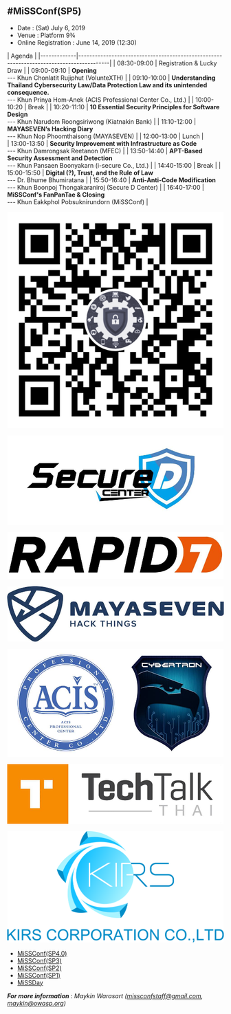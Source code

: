 ## #MiSSConf(SP5)

+ Date : (Sat) July 6, 2019
+ Venue : Platform 9¾
+ Online Registration : June 14, 2019 (12:30)

|      Agenda       																					|
|-------------|-----------------------------------------------------------------------------------------|
| 08:30-09:00 | Registration & Lucky Draw																|
| 09:00-09:10 | **Opening** <br>--- Khun Chonlatit Rujiphut (VolunteXTH) 									|
| 09:10-10:00 | **Understanding Thailand Cybersecurity Law/Data Protection Law and its unintended consequence.** <br>--- Khun Prinya Hom-Anek (ACIS Professional Center Co., Ltd.)	|
| 10:00-10:20 | Break																					|
| 10:20-11:10 | **10 Essential Security Principles for Software Design** <br>--- Khun Narudom Roongsiriwong (Kiatnakin Bank)								|
| 11:10-12:00 | **MAYASEVEN’s Hacking Diary** <br>--- Khun Nop Phoomthaisong (MAYASEVEN)				|
| 12:00-13:00 | Lunch																					|	
| 13:00-13:50 | **Security Improvement with Infrastructure as Code** <br>--- Khun Damrongsak Reetanon (MFEC)  										|
| 13:50-14:40 | **APT-Based Security Assessment and Detection** <br>--- Khun Pansaen Boonyakarn (i-secure Co., Ltd.)	|
| 14:40-15:00 | Break																					|
| 15:00-15:50 | **Digital (?), Trust, and the Rule of Law** <br>--- Dr. Bhume Bhumiratana  													|
| 15:50-16:40 | **Anti-Anti-Code Modification** <br>--- Khun Boonpoj Thongakaraniroj (Secure D Center)	|
| 16:40-17:00 | **MiSSConf's FanPanTae  & Closing** <br>--- Khun Eakkphol Pobsuknirundorn (MiSSConf) 	|


[![](/img/lineat-missconf-v2.png "Talk w/ us via LINE")](https://line.me/R/ti/p/%40missconf)

[![](/SP5/Sponsors/SecureD-Center.jpg "WHAT WE DO.    PREVENT  DETECT  RESPOND      OUR SERVICES.  As the information security landscape continues to evolve, cyber-attack becomes increasingly sophisticated. Cyber security has become a significant agenda of Boards across the globe.")](https://secure-d.tech/)

[![](/SP5/Sponsors/RAPID7.jpg "Rapid7 powers the practice of SecOps by delivering shared visibility, analytics, and automation to unite security, IT, and DevOps teams. Learn more.")](https://www.rapid7.com/)

[![](/SP5/Sponsors/MAYASEVEN.jpg "ร่วมผลักดันและพัฒนาความปลอดภัยทางไซเบอร์ของประเทศให้มีความมั่นคง และเป็นผู้นำในการให้บริการด้านความปลอดภัยทางไซเบอร์ที่มีขีดความสามารถในการแข่งขันระดับสากล")](https://mayaseven.com/)

[![](/SP5/Sponsors/ACIS-Cybertron.jpg "ACIS Professional Center is a Number one IT security Training and Consult firm in Thailand. ACIS provides IT Security training courses and consultancy by A. Prinya Hom-Anek and his team. Also hosts the biggest IT security Event known as CDIC")](https://www.acisonline.net)

[![](/SP5/Sponsors/TechTalkThai.jpg "TechTalkThai - ศูนย์รวมข่าว Enterprise IT ออนไลน์แห่งแรกในประเทศไทย - TechTalkThai")](https://www.techtalkthai.com/)

[![](/SP5/Sponsors/KirsCorp.png "KIRS Corporation Company Limited - จำหน่ายสินค้าและให้บริการด้านไอทีระดับองค์กร พร้อมให้ราคาดีที่สุด")](https://www.kirscorp.co.th/)


* [MiSSConf(SP4.0)](https://www.techtalkthai.com/missconfsp4-0-registration-will-start-in-2018-03-16/)
* [MiSSConf(SP3)](https://www.techtalkthai.com/missconfsp3-registration-date-is-marked-at-march-15th-2017-12-00/)
* [MiSSConf(SP2)](https://www.techtalkthai.com/missconfsp2-tickets-will-be-available-for-free-at-noon-of-2016-11-03/)
* [MiSSConf(SP1)](https://www.techtalkthai.com/introduce-to-missconfsp1-free-it-security-seminar/)
* [MiSSDay](https://www.techtalkthai.com/it-connect-miss-day/)

***For more information*** : *Maykin Warasart (missconfstaff@gmail.com, maykin@owasp.org)*